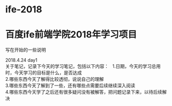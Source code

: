 # ife-2018
# 百度ife前端学院2018年学习项目

写在开始的一些说明  

2018.4.24 day1  
关于笔记，记录下今天的学习笔记，包括以下内容：  
1.日期，今天的学习总用时，今天学习的目标是什么，是否达成  
2.哪些东西今天了解得比较透彻，说说自己的理解  
3.哪些东西今天了解到了一些，还有哪些点需要后续继续深入阅读  
4.哪些东西今天学了之后还有很多疑问没有被解答，把问题记录下来，以待后续解决  
